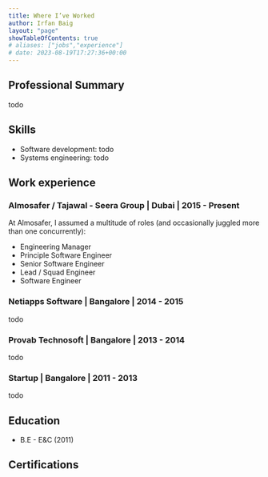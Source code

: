 ```yaml
---
title: Where I’ve Worked
author: Irfan Baig
layout: "page"
showTableOfContents: true
# aliases: ["jobs","experience"]
# date: 2023-08-19T17:27:36+00:00
---
```

## Professional Summary
todo

## Skills
* Software development: todo
* Systems engineering: todo

## Work experience

### Almosafer / Tajawal - Seera Group | Dubai | 2015 - Present
At Almosafer,  I assumed a multitude of roles (and occasionally juggled more than one concurrently):
* Engineering Manager
* Principle Software Engineer
* Senior Software Engineer
* Lead / Squad Engineer
* Software Engineer

### Netiapps Software | Bangalore | 2014 - 2015
todo

### Provab Technosoft | Bangalore | 2013 - 2014
todo

### Startup | Bangalore | 2011 - 2013
todo

## Education
* B.E - E&C (2011)

## Certifications

